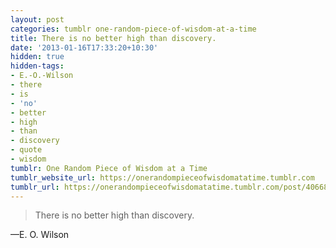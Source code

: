 ```yaml
---
layout: post
categories: tumblr one-random-piece-of-wisdom-at-a-time
title: There is no better high than discovery.
date: '2013-01-16T17:33:20+10:30'
hidden: true
hidden-tags:
- E.-O.-Wilson
- there
- is
- 'no'
- better
- high
- than
- discovery
- quote
- wisdom
tumblr: One Random Piece of Wisdom at a Time
tumblr_website_url: https://onerandompieceofwisdomatatime.tumblr.com
tumblr_url: https://onerandompieceofwisdomatatime.tumblr.com/post/40668208153/there-is-no-better-high-than-discovery
---
```

> There is no better high than discovery.

—E. O. Wilson
